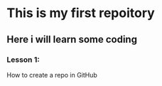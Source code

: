 # This is my first repoitory
## Here i will learn some coding
### Lesson 1:
How to create a repo in GitHub
